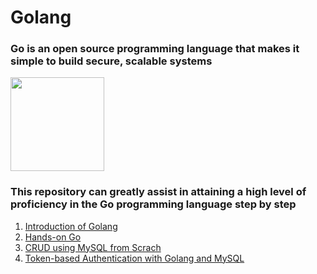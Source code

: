 # Golang

### Go is an open source programming language that makes it simple to build secure, scalable systems

<img src="https://go.dev/images/gophers/ladder.svg" height="150px" />

### This repository can greatly assist in attaining a high level of proficiency in the Go programming language step by step

1. [Introduction of Golang](https://github.com/bigben3918/Go-tuto/tree/main/1-intro)
2. [Hands-on Go](https://github.com/bigben3918/Go-tuto/tree/main/2-handson-go)
3. [CRUD using MySQL from Scrach](https://github.com/bigben3918/Go-tuto/tree/main/3-crud-with-mysql)
3. [Token-based Authentication with Golang and MySQL](https://github.com/bigben3918/Go-tuto/tree/main/4-tokenbased-authentication)
